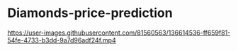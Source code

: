 # Diamonds-price-prediction

https://user-images.githubusercontent.com/81560563/136614536-ff659f81-54fe-4733-b3dd-9a7d96adf24f.mp4

